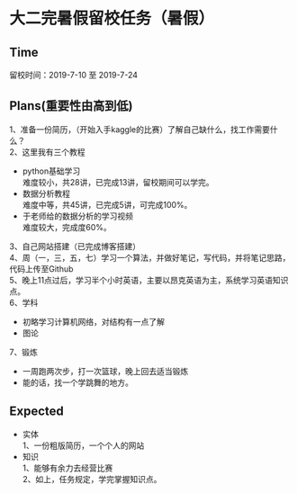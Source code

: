 # 大二完暑假留校任务（暑假）

## Time
留校时间：2019-7-10 至 2019-7-24

## Plans(重要性由高到低)
1、准备一份简历，（开始入手kaggle的比赛）了解自己缺什么，找工作需要什么？   
2、这里我有三个教程
- python基础学习  
难度较小，共28讲，已完成13讲，留校期间可以学完。 
- 数据分析教程  
难度中等，共45讲，已完成5讲，可完成100%。
- 于老师给的数据分析的学习视频  
难度较大，完成度60%。

3、自己网站搭建（已完成博客搭建）  
4、周（一，三，五，七）学习一个算法，并做好笔记，写代码，并将笔记思路，代码上传至Github  
5、晚上11点过后，学习半个小时英语，主要以昂克英语为主，系统学习英语知识点。   
6、学科
- 初略学习计算机网络，对结构有一点了解
- 图论

7、锻炼
- 一周跑两次步，打一次篮球，晚上回去适当锻炼  
- 能的话，找一个学跳舞的地方。

## Expected
- 实体  
1、一份粗版简历，一个个人的网站  
- 知识  
1、能够有余力去经营比赛  
2、如上，任务规定，学完掌握知识点。